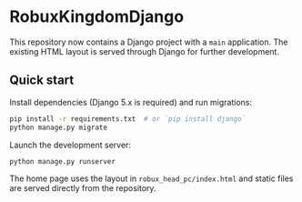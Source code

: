 # RobuxKingdomDjango

This repository now contains a Django project with a `main` application. The existing HTML layout is served through Django for further development.

## Quick start

Install dependencies (Django 5.x is required) and run migrations:

```bash
pip install -r requirements.txt  # or `pip install django`
python manage.py migrate
```

Launch the development server:

```bash
python manage.py runserver
```

The home page uses the layout in `robux_head_pc/index.html` and static files are served directly from the repository.

